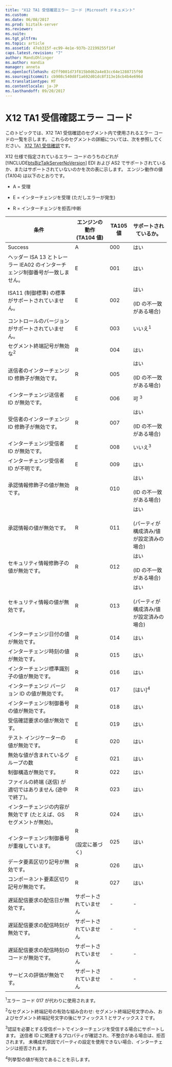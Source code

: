```yaml
---
title: "X12 TA1 受信確認エラー コード |Microsoft ドキュメント"
ms.custom: 
ms.date: 06/08/2017
ms.prod: biztalk-server
ms.reviewer: 
ms.suite: 
ms.tgt_pltfrm: 
ms.topic: article
ms.assetid: 47eb315f-ec99-4e1e-937b-22199255f14f
caps.latest.revision: "7"
author: MandiOhlinger
ms.author: mandia
manager: anneta
ms.openlocfilehash: d2ff9001d73f815b0d62a4e83cc64e1288715f90
ms.sourcegitcommit: cb908c540d8f1a692d01dc8f313e16cb4b4e696d
ms.translationtype: MT
ms.contentlocale: ja-JP
ms.lasthandoff: 09/20/2017
---
```

# <a name="x12-ta1-acknowledgment-error-codes"></a>X12 TA1 受信確認エラー コード
このトピックでは、X12 TA1 受信確認のセグメント内で使用されるエラー コードの一覧を示します。 これらのセグメントの詳細については、次を参照してください。 [X12 TA1 受信確認](../core/x12-ta1-acknowledgment.md)です。  
  
 X12 仕様で指定されているエラー コードのうちのどれが [!INCLUDE[btsBizTalkServerNoVersion](../includes/btsbiztalkservernoversion-md.md)] EDI および AS2 でサポートされているか、またはサポートされていないのかを次の表に示します。 エンジン動作の値 (TA104) は以下のとおりです。  
  
-   A = 受理  
  
-   E = インターチェンジを受理 (ただしエラーが発生)  
  
-   R = インターチェンジを拒否/中断  
  
|条件|エンジンの動作 (TA104 値)|TA105 値|サポートされているか。|  
|---------------|-------------------------------------|-----------------|----------------|  
|Success|A|000|はい|  
|ヘッダー ISA 13 とトレーラー IEA02 のインターチェンジ制御番号が一致しません。|E|001|はい|  
|ISA11 (制御標準) の標準がサポートされていません。|E|002|はい<br /><br /> (ID の不一致がある場合)|  
|コントロールのバージョンがサポートされていません。|E|003|いいえ<sup>1</sup>|  
|セグメント終端記号が無効な<sup>2</sup>|R|004|はい|  
|送信者のインターチェンジ ID 修飾子が無効です。|R|005|はい<br /><br /> (ID の不一致がある場合)|  
|インターチェンジ送信者 ID が無効です。|E|006|可 <sup>3</sup>|  
|受信者のインターチェンジ ID 修飾子が無効です。|R|007|はい<br /><br /> (ID の不一致がある場合)|  
|インターチェンジ受信者 ID が無効です。|E|008|いいえ<sup>3</sup>|  
|インターチェンジ受信者 ID が不明です。|E|009|はい|  
|承認情報修飾子の値が無効です。|R|010|はい<br /><br /> (ID の不一致がある場合)|  
|承認情報の値が無効です。|R|011|はい<br /><br /> (パーティが構成済み/値が設定済みの場合)|  
|セキュリティ情報修飾子の値が無効です。|R|012|はい<br /><br /> (ID の不一致がある場合)|  
|セキュリティ情報の値が無効です。|R|013|はい<br /><br /> (パーティが構成済み/値が設定済みの場合)|  
|インターチェンジ日付の値が無効です。|R|014|はい|  
|インターチェンジ時刻の値が無効です。|R|015|はい|  
|インターチェンジ標準識別子の値が無効です。|R|016|はい|  
|インターチェンジ バージョン ID の値が無効です。|R|017|[はい]<sup>4</sup>|  
|インターチェンジ制御番号の値が無効です。|R|018|はい|  
|受信確認要求の値が無効です。|E|019|はい|  
|テスト インジケーターの値が無効です。|E|020|はい|  
|無効な値が含まれているグループの数|E|021|はい|  
|制御構造が無効です。|R|022|はい|  
|ファイルの終端 (送信) が適切ではありません (途中で終了)。|R|023|はい|  
|インターチェンジの内容が無効です (たとえば、GS セグメントが無効)。|R|024|はい|  
|インターチェンジ制御番号が重複しています。|R<br /><br /> (設定に基づく)|025|はい|  
|データ要素区切り記号が無効です。|R|026|はい|  
|コンポーネント要素区切り記号が無効です。|R|027|はい|  
|遅延配信要求の配信日が無効です。|サポートされていません|-|-|  
|遅延配信要求の配信時刻が無効です。|サポートされていません|-|-|  
|遅延配信要求の配信時刻のコードが無効です。|サポートされていません|-|-|  
|サービスの評価が無効です。|サポートされていません|-|-|  
  
 <sup>1</sup>エラー コード 017 が代わりに使用されます。  
  
 <sup>2</sup>なセグメント終端記号の有効な組み合わせ: セグメント終端記号文字のみ、およびセグメント終端記号文字の後にサフィックス 1 とサフィックス 2 です。  
  
 <sup>3</sup>認証を必要とする受信ポートでインターチェンジを受信する場合にサポートします。 送信者 ID に関連するプロパティが確認され、不整合がある場合は、拒否されます。 未構成が原因でパーティの設定を使用できない場合、インターチェンジは拒否されます。  
  
 <sup>4</sup>列挙型の値が有効であることを示します。